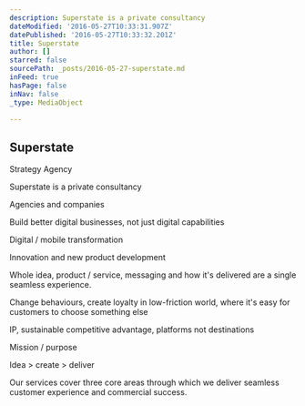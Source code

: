 ```yaml
---
description: Superstate is a private consultancy
dateModified: '2016-05-27T10:33:31.907Z'
datePublished: '2016-05-27T10:33:32.201Z'
title: Superstate
author: []
starred: false
sourcePath: _posts/2016-05-27-superstate.md
inFeed: true
hasPage: false
inNav: false
_type: MediaObject

---
```

<article style=""><h1>Superstate</h1><p>Strategy Agency</p></article>

Superstate is a private consultancy

Agencies and companies

Build better digital businesses, not just digital capabilities

Digital / mobile transformation

Innovation and new product development

Whole idea, product / service, messaging and how it's delivered are a single seamless experience.

Change behaviours, create loyalty in low-friction world, where it's easy for customers to choose something else

IP, sustainable competitive advantage, platforms not destinations

Mission / purpose

Idea \> create \> deliver

Our services cover three core areas through which we deliver seamless customer experience and commercial success.